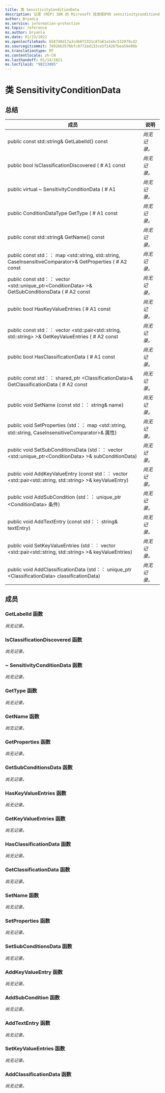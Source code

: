 ```yaml
---
title: 类 SensitivityConditionData
description: 记录 (MIP) SDK 的 Microsoft 信息保护的 sensitivityconditiondata：：未定义的类。
author: BryanLa
ms.service: information-protection
ms.topic: reference
ms.author: bryanla
ms.date: 01/13/2021
ms.openlocfilehash: 658740d17a3cdb6f2331c87a61a1ebc532979cd2
ms.sourcegitcommit: 76926b357bbfc8772ed132ce5f2426fbea59e98b
ms.translationtype: MT
ms.contentlocale: zh-CN
ms.lasthandoff: 01/14/2021
ms.locfileid: "98213005"
---
```

# <a name="class-sensitivityconditiondata"></a>类 SensitivityConditionData 
  
## <a name="summary"></a>总结
 成员                        | 说明                                
--------------------------------|---------------------------------------------
public const std::string& GetLabelId() const  | _尚无记录。_
public bool IsClassificationDiscovered ( # A1 const  | _尚无记录。_
public virtual ~ SensitivityConditionData ( # A1  | _尚无记录。_
public ConditionDataType GetType ( # A1 const  | _尚无记录。_
public const std::string& GetName() const  | _尚无记录。_
public const std：： map \<std::string, std::string, CaseInsensitiveComparator\>& GetProperties ( # A2 const  | _尚无记录。_
public const std：： vector \<std::unique_ptr\<ConditionData\> \>& GetSubConditionsData ( # A2 const  | _尚无记录。_
public bool HasKeyValueEntries ( # A1 const  | _尚无记录。_
public const std：： vector \<std::pair\<std::string, std::string\> \>& GetKeyValueEntries ( # A2 const  | _尚无记录。_
public bool HasClassificationData ( # A1 const  | _尚无记录。_
public const std：： shared_ptr \<ClassificationData\>& GetClassificationData ( # A2 const  | _尚无记录。_
public void SetName (const std：： string& name)   | _尚无记录。_
public void SetProperties (std：： map \<std::string, std::string, CaseInsensitiveComparator\>& 属性)   | _尚无记录。_
public void SetSubConditionsData (std：： vector \<std::unique_ptr\<ConditionData\> \>& subConditionData)   | _尚无记录。_
public void AddKeyValueEntry (const std：： vector \<std::pair\<std::string, std::string\> \>& keyValueEntry)   | _尚无记录。_
public void AddSubCondition (std：： unique_ptr \<ConditionData\> 条件)   | _尚无记录。_
public void AddTextEntry (const std：： string& textEntry)   | _尚无记录。_
public void SetKeyValueEntries (std：： vector \<std::pair\<std::string, std::string\> \>& keyValueEntries)   | _尚无记录。_
public void AddClassificationData (std：： unique_ptr \<ClassificationData\> classificationData)   | _尚无记录。_
  
## <a name="members"></a>成员
  
### <a name="getlabelid-function"></a>GetLabelId 函数
_尚无记录。_

  
### <a name="isclassificationdiscovered-function"></a>IsClassificationDiscovered 函数
_尚无记录。_

  
### <a name="sensitivityconditiondata-function"></a>~ SensitivityConditionData 函数
_尚无记录。_

  
### <a name="gettype-function"></a>GetType 函数
_尚无记录。_

  
### <a name="getname-function"></a>GetName 函数
_尚无记录。_

  
### <a name="getproperties-function"></a>GetProperties 函数
_尚无记录。_

  
### <a name="getsubconditionsdata-function"></a>GetSubConditionsData 函数
_尚无记录。_

  
### <a name="haskeyvalueentries-function"></a>HasKeyValueEntries 函数
_尚无记录。_

  
### <a name="getkeyvalueentries-function"></a>GetKeyValueEntries 函数
_尚无记录。_

  
### <a name="hasclassificationdata-function"></a>HasClassificationData 函数
_尚无记录。_

  
### <a name="getclassificationdata-function"></a>GetClassificationData 函数
_尚无记录。_

  
### <a name="setname-function"></a>SetName 函数
_尚无记录。_

  
### <a name="setproperties-function"></a>SetProperties 函数
_尚无记录。_

  
### <a name="setsubconditionsdata-function"></a>SetSubConditionsData 函数
_尚无记录。_

  
### <a name="addkeyvalueentry-function"></a>AddKeyValueEntry 函数
_尚无记录。_

  
### <a name="addsubcondition-function"></a>AddSubCondition 函数
_尚无记录。_

  
### <a name="addtextentry-function"></a>AddTextEntry 函数
_尚无记录。_

  
### <a name="setkeyvalueentries-function"></a>SetKeyValueEntries 函数
_尚无记录。_

  
### <a name="addclassificationdata-function"></a>AddClassificationData 函数
_尚无记录。_

